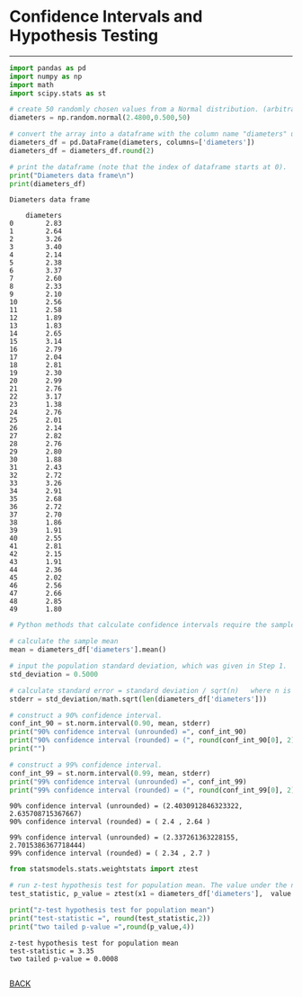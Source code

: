 # Confidence Intervals and Hypothesis Testing

---

```python
import pandas as pd
import numpy as np
import math
import scipy.stats as st

# create 50 randomly chosen values from a Normal distribution. (arbitrarily using mean=2.48 and standard deviation=0.50). 
diameters = np.random.normal(2.4800,0.500,50)

# convert the array into a dataframe with the column name "diameters" using pandas library.
diameters_df = pd.DataFrame(diameters, columns=['diameters'])
diameters_df = diameters_df.round(2)

# print the dataframe (note that the index of dataframe starts at 0).
print("Diameters data frame\n")
print(diameters_df)
```

    Diameters data frame
    
        diameters
    0        2.83
    1        2.64
    2        3.26
    3        3.40
    4        2.14
    5        2.38
    6        3.37
    7        2.60
    8        2.33
    9        2.10
    10       2.56
    11       2.58
    12       1.89
    13       1.83
    14       2.65
    15       3.14
    16       2.79
    17       2.04
    18       2.81
    19       2.30
    20       2.99
    21       2.76
    22       3.17
    23       1.38
    24       2.76
    25       2.01
    26       2.14
    27       2.82
    28       2.76
    29       2.80
    30       1.88
    31       2.43
    32       2.72
    33       3.26
    34       2.91
    35       2.68
    36       2.72
    37       2.70
    38       1.86
    39       1.91
    40       2.55
    41       2.81
    42       2.15
    43       1.91
    44       2.36
    45       2.02
    46       2.56
    47       2.66
    48       2.85
    49       1.80



```python
# Python methods that calculate confidence intervals require the sample mean and the standard error as inputs.

# calculate the sample mean
mean = diameters_df['diameters'].mean()

# input the population standard deviation, which was given in Step 1.
std_deviation = 0.5000

# calculate standard error = standard deviation / sqrt(n)   where n is the sample size.
stderr = std_deviation/math.sqrt(len(diameters_df['diameters']))

# construct a 90% confidence interval.
conf_int_90 = st.norm.interval(0.90, mean, stderr)
print("90% confidence interval (unrounded) =", conf_int_90)
print("90% confidence interval (rounded) = (", round(conf_int_90[0], 2), ",", round(conf_int_90[1], 2), ")")
print("")

# construct a 99% confidence interval.
conf_int_99 = st.norm.interval(0.99, mean, stderr)
print("99% confidence interval (unrounded) =", conf_int_99)
print("99% confidence interval (rounded) = (", round(conf_int_99[0], 2), ",", round(conf_int_99[1], 2), ")")
```

    90% confidence interval (unrounded) = (2.4030912846323322, 2.635708715367667)
    90% confidence interval (rounded) = ( 2.4 , 2.64 )
    
    99% confidence interval (unrounded) = (2.337261363228155, 2.7015386367718444)
    99% confidence interval (rounded) = ( 2.34 , 2.7 )



```python
from statsmodels.stats.weightstats import ztest

# run z-test hypothesis test for population mean. The value under the null hypothesis is 2.30.
test_statistic, p_value = ztest(x1 = diameters_df['diameters'],  value = 2.30)

print("z-test hypothesis test for population mean")
print("test-statistic =", round(test_statistic,2))
print("two tailed p-value =",round(p_value,4))
```

    z-test hypothesis test for population mean
    test-statistic = 3.35
    two tailed p-value = 0.0008



```python

```
[BACK](../README.md)
